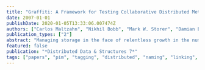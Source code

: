 ```yaml
---
title: "Graffiti: A Framework for Testing Collaborative Distributed Metadata"
date: 2007-01-01
publishDate: 2020-01-05T13:33:06.007474Z
authors: ["Carlos Maltzahn", "Nikhil Bobb", "Mark W. Storer", "Damian Eads", "Scott A. Brandt", "Ethan L. Miller"]
publication_types: ["2"]
abstract: "Managing storage in the face of relentless growth in the number and variety of files on storage systems creates demand for rich file system metadata as is made evident by the recent emergence of rich metadata support in many applications as well as file systems. Yet, little support exists for sharing metadata across file systems even though it is not uncommon for users to manage multiple file systems and to frequently share copies of files across devices and with other users. Encouraged by the surge in popularity for collaborative bookmarking sites that share the burden of creating metadata for online content [21] we present Graffiti, a distributed organization layer for collaboratively sharing rich metadata across heterogeneous file systems. The primary purpose of Graffiti is to provide a research and rapid prototyping platform for managing metadata across file systems and users."
featured: false
publication: "*Distributed Data & Structures 7*"
tags: ["papers", "pim", "tagging", "distributed", "naming", "linking", "metadata"]
---
```


